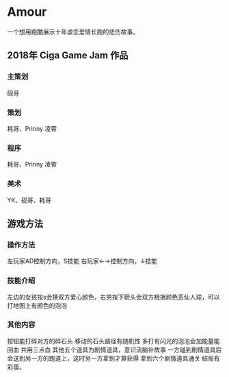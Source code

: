 # Amour
一个想用跑酷展示十年虐恋爱情长跑的悲伤故事。
## 2018年 Ciga Game Jam 作品

### 主策划
砚哥
### 策划
耗哥、Prinny 凌霄
### 程序
耗哥、Prinny 凌霄
### 美术
YK、砚哥、耗哥

## 游戏方法
### 操作方法
左玩家AD控制方向，S技能
右玩家←→控制方向，↓技能
### 技能介绍
左边的女孩按s会换双方爱心颜色，右男按下箭头会双方根据颜色丢仙人球，可以打地图上有颜色的泡泡
### 其他内容
按钮能打碎对方的碎石头
移动的石头路径有随机性
多打有闪光的泡泡会加能量能回血
共用三点血
其他五个道具为剧情道具，意识流脑补故事
一方碰到剧情道具后会送到另一方的跑道上，这时另一方拿到才算获得
拿到六个剧情道具通关
结局有彩蛋。
